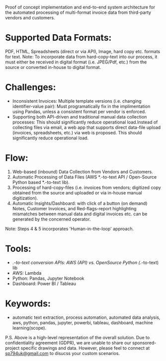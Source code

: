 Proof of concept implementation and end-to-end system architecture for the automated processing of multi-format invoice data from third-party vendors and customers.

# Supported Data Formats: 
PDF, HTML, Spreadsheets (direct or via API), Image, hard copy etc. formats for text.
Note: To incorporate data from hard-copy-text into our process, it must either be received in digital format (i.e. JPEG/Pdf, etc.) from the source or converted in-house to digital format.

# Challenges:
- Inconsistent Invoices: Multiple template versions (i.e. changing identifier-value pair): Must programatically fix in the implimentation using Pandas, unless a consistent format per vendor is enforced.
- Supporting both API-driven and traditional manual data collection processes: This should significantly reduce operational load.Instead of collecting files via email, a web app that supports direct data-file upload (invoices, spreadsheets, etc.) via web is proposed. This should significantly reduce operational load.

# Flow:
1. Web-based (inbound) Data Collection from Vendors and Customers.
2. Automatic Processing of Data Files (AWS *.-to-text API / Open-Source Python based *.-to-text lib).
3. Processing of hard-copy-files (i.e. invoices from vendors; digitized copy obtained from the source and uploaded or via in-house manual digitization).
4. Automatic Insights/Dashboard: with click of a button (on demand) Notes, Customer Invoices, and Red-flags-report highlighting mismatches between manual data and digital invoices etc. can be generated by the concerned operator.

Note: Steps 4 & 5 incorporates 'Human-in-the-loop' approach.

# Tools:
- *.-to-text conversion APIs: AWS (API) vs. OpenSource Python (*.-to-text) lib
- AWS: Lambda
- Python: Pandas, Jupyter Notebook
- Dashboard: Power BI / Tableau

# Keywords:
- automatic text extraction, process automation, automated data analysis, aws, python, pandas, jupyter, powerbi, tableau, dashboard, machine learning(scope).


P.S. Above is a high-level representation of the overall solution. Due to confidentiality agreement (GDPR), we are unable to share our sponsored-project specific drawings and data. However, please feel to connect at sp794uk@gmail.com to disucss your custom scenarios.
